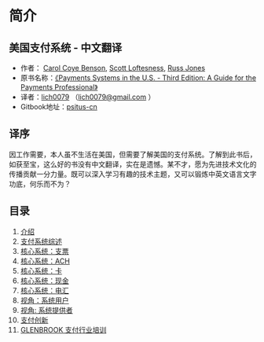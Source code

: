 # 简介

## 美国支付系统 - 中文翻译

* 作者： [Carol Coye Benson](https://www.amazon.com/Carol-Coye-Benson/e/B0045JXEUK/ref=dp_byline_cont_pop_ebooks_1), [Scott Loftesness](https://www.amazon.com/Scott-Loftesness/e/B0045T2MZ8/ref=dp_byline_cont_pop_ebooks_2), [Russ Jones](https://www.amazon.com/Russ-Jones/e/B074FC6R3X/ref=dp_byline_cont_pop_ebooks_3)
* 原书名称：[《Payments Systems in the U.S. - Third Edition: A Guide for the Payments Professional》](https://amzn.to/3bmwhNz)
* 译者：[lich0079](http://github.com/lich0079) （lich0079@gmail.com ）
* Gitbook地址：[psitus-cn](https://lich0079.gitbook.io/psitus-cn)

## 译序

​ 因工作需要，本人虽不生活在美国，但需要了解美国的支付系统。了解到此书后，如获至宝，这么好的书没有中文翻译，实在是遗憾。某不才，愿为先进技术文化的传播贡献一分力量。既可以深入学习有趣的技术主题，又可以锻炼中英文语言文字功底，何乐而不为？

## 目录

1. [介绍](ch1.md)
2. [支付系统综述](ch2.md)
3. [核心系统：支票](ch3.md)
4. [核心系统：ACH](ch4.md)
5. [核心系统：卡](ch5.md)
6. [核心系统：现金](ch6.md)
7. [核心系统：电汇](ch7.md)
8. [视角：系统用户](ch8.md)
9. [视角: 系统提供者](ch9.md)
10. [支付创新](ch10.md)
11. [GLENBROOK 支付行业培训](ch11.md)

